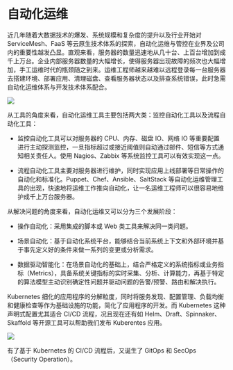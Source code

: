 # 自动化运维

近几年随着大数据技术的爆发、系统规模和复杂度的提升以及行业开始对 ServiceMesh、FaaS 等云原生技术体系的探索，自动化运维与管控在业界及公司内的重要性越发凸显。直观来看，服务器的数量迅速地从几十台、上百台增加到成千上万台。企业内部服务器数量的大幅增长，使得服务器出现故障的频次也大幅增加，手工运维时代的瓶颈随之到来。运维工程师越来越难以远程登录每一台服务器去搭建环境、部署应用、清理磁盘、查看服务器状态以及排查系统错误，此时急需自动化运维体系与开发技术体系配合。

![](https://i.postimg.cc/x8zzWMFp/image.png)

从工具的角度来看，自动化运维工具主要包括两大类：监控自动化工具以及流程自动化工具：

- 监控自动化工具可以对服务器的 CPU、内存、磁盘 IO、网络 IO 等重要配置进行主动探测监控，一旦指标超过或接近阈值则自动通过邮件、短信等方式通知相关责任人。使用 Nagios、Zabbix 等系统监控工具可以有效实现这一点。

- 流程自动化工具主要对服务器进行维护，同时实现应用上线部署等日常操作的自动化和标准化。Puppet、Chef、Ansible、SaltStack 等自动化运维管理工具的出现，快速地将运维工作推向自动化，让一名运维工程师可以很容易地维护成千上万台服务器。

从解决问题的角度来看，自动化运维又可以分为三个发展阶段：

- 操作自动化：采用集成的脚本或 Web 类工具来解决同一类问题。

- 场景自动化：基于自动化系统平台，能够结合当前系统上下文和外部环境并基于事先定义好的条件来做一系列的变更或分析需求。

- 数据驱动智能化：在场景自动化的基础上，结合严格定义的系统指标或业务指标（Metrics），具备系统关键指标的实时采集、分析、计算能力，再基于特定的算法模型主动识别确定性问题并驱动问题的告警/预警、路由和解决执行。

Kubernetes 细化的应用程序的分解粒度，同时将服务发现、配置管理、负载均衡和健康检查等作为基础设施的功能，简化了应用程序的开发。而 Kubernetes 这种声明式配置尤其适合 CI/CD 流程，况且现在还有如 Helm、Draft、Spinnaker、Skaffold 等开源工具可以帮助我们发布 Kuberentes 应用。

![](https://i.postimg.cc/J0gGNr9m/image.png)

有了基于 Kubernetes 的 CI/CD 流程后，又诞生了 GitOps 和 SecOps（Security Operation）。
